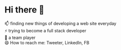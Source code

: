 # Hi there 👋
📫 finding new things of developing a web site everyday   
⚡ trying to become a full stack developer    
👯 a team player    
😄 How to reach me: Tweeter, LinkedIn, FB   
